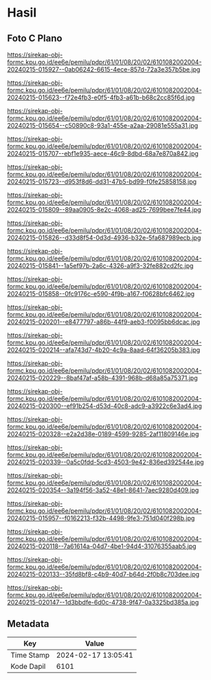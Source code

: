 # Hasil

## Foto C Plano

https://sirekap-obj-formc.kpu.go.id/ee6e/pemilu/pdpr/61/01/08/20/02/6101082002004-20240215-015927--0ab06242-6615-4ece-857d-72a3e357b5be.jpg

https://sirekap-obj-formc.kpu.go.id/ee6e/pemilu/pdpr/61/01/08/20/02/6101082002004-20240215-015623--f72e4fb3-e0f5-4fb3-a61b-b68c2cc85f6d.jpg

https://sirekap-obj-formc.kpu.go.id/ee6e/pemilu/pdpr/61/01/08/20/02/6101082002004-20240215-015654--c50890c8-93a1-455e-a2aa-29081e555a31.jpg

https://sirekap-obj-formc.kpu.go.id/ee6e/pemilu/pdpr/61/01/08/20/02/6101082002004-20240215-015707--ebf1e935-aece-46c9-8dbd-68a7e870a842.jpg

https://sirekap-obj-formc.kpu.go.id/ee6e/pemilu/pdpr/61/01/08/20/02/6101082002004-20240215-015723--d953f8d6-dd31-47b5-bd99-f0fe25858158.jpg

https://sirekap-obj-formc.kpu.go.id/ee6e/pemilu/pdpr/61/01/08/20/02/6101082002004-20240215-015809--89aa0905-8e2c-4068-ad25-7699bee7fe44.jpg

https://sirekap-obj-formc.kpu.go.id/ee6e/pemilu/pdpr/61/01/08/20/02/6101082002004-20240215-015826--d33d8f54-0d3d-4936-b32e-5fa687989ecb.jpg

https://sirekap-obj-formc.kpu.go.id/ee6e/pemilu/pdpr/61/01/08/20/02/6101082002004-20240215-015841--1a5ef97b-2a6c-4326-a9f3-32fe882cd2fc.jpg

https://sirekap-obj-formc.kpu.go.id/ee6e/pemilu/pdpr/61/01/08/20/02/6101082002004-20240215-015858--0fc9176c-e590-4f9b-a167-f0628bfc6462.jpg

https://sirekap-obj-formc.kpu.go.id/ee6e/pemilu/pdpr/61/01/08/20/02/6101082002004-20240215-020201--e8477797-a86b-44f9-aeb3-f0095bb6dcac.jpg

https://sirekap-obj-formc.kpu.go.id/ee6e/pemilu/pdpr/61/01/08/20/02/6101082002004-20240215-020214--afa743d7-4b20-4c9a-8aad-64f36205b383.jpg

https://sirekap-obj-formc.kpu.go.id/ee6e/pemilu/pdpr/61/01/08/20/02/6101082002004-20240215-020229--8baf47af-a58b-4391-968b-d68a85a75371.jpg

https://sirekap-obj-formc.kpu.go.id/ee6e/pemilu/pdpr/61/01/08/20/02/6101082002004-20240215-020300--ef91b254-d53d-40c8-adc9-a3922c6e3ad4.jpg

https://sirekap-obj-formc.kpu.go.id/ee6e/pemilu/pdpr/61/01/08/20/02/6101082002004-20240215-020328--e2a2d38e-0189-4599-9285-2af11809146e.jpg

https://sirekap-obj-formc.kpu.go.id/ee6e/pemilu/pdpr/61/01/08/20/02/6101082002004-20240215-020339--0a5c0fdd-5cd3-4503-9e42-836ed392544e.jpg

https://sirekap-obj-formc.kpu.go.id/ee6e/pemilu/pdpr/61/01/08/20/02/6101082002004-20240215-020354--3a194f56-3a52-48e1-8641-7aec9280d409.jpg

https://sirekap-obj-formc.kpu.go.id/ee6e/pemilu/pdpr/61/01/08/20/02/6101082002004-20240215-015957--f0162213-f32b-4498-9fe3-751d040f298b.jpg

https://sirekap-obj-formc.kpu.go.id/ee6e/pemilu/pdpr/61/01/08/20/02/6101082002004-20240215-020118--7a61614a-04d7-4be1-94d4-31076355aab5.jpg

https://sirekap-obj-formc.kpu.go.id/ee6e/pemilu/pdpr/61/01/08/20/02/6101082002004-20240215-020133--35fd8bf8-c4b9-40d7-b64d-2f0b8c703dee.jpg

https://sirekap-obj-formc.kpu.go.id/ee6e/pemilu/pdpr/61/01/08/20/02/6101082002004-20240215-020147--1d3bbdfe-6d0c-4738-9f47-0a3325bd385a.jpg


## Metadata

| Key        | Value               |
| ---------- | ------------------- |
| Time Stamp | 2024-02-17 13:05:41 |
| Kode Dapil | 6101                |



